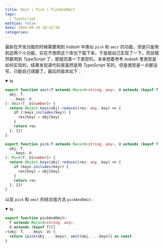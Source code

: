```yaml
---
title: Omit | Pick | PickAndOmit
tags:
  - TypeScript
mathjax: false
date: 2024-09-10 18:43:58
categories:
---
```


最新在开发功能的时候需要用到 _lodash_ 中类似 `pick` 和 `omit` 的功能，但是只是用到这两个小功能，实在不想把这个库也下载下来，于是就自己实现了一下。而且既然都用到 _TypeScript_ 了，那就完善一下类型叭。本来想着参考 _lodash_ 里类型是如何实现的，结果发现源代码里虽然是用 _TypeScript_ 写的，但是类型是一点都没写，只能自己琢磨了。最后的版本如下：

<details open>
<summary>ts</summary>

```ts
export function omit<T extends Record<string, any>, U extends (keyof T)[]>(
  obj: T,
  ...keys: U
): Omit<T, U[number]> {
  return Object.keys(obj).reduce((res: any, key) => {
    if (!keys.includes(key)) {
      res[key] = obj[key]
    }
    return res
  }, {})
}

export function pick<T extends Record<string, any>, U extends (keyof T)[]>(
  obj: T,
  ...keys: U
): Pick<T, U[number]> {
  return Object.keys(obj).reduce((res: any, key) => {
    if (keys.includes(key)) {
      res[key] = obj[key]
    }
    return res
  }, {})
}
```

以及 `pick` 和 `omit` 的结合版方法 `pickAndOmit` :

<details open>
<summary>ts</summary>

```ts
export function pickAndOmit<
  T extends Record<string, any>,
  U extends (keyof T)[]
>(obj: T, ...keys: U) {
  return [pick(obj, ...keys), omit(obj, ...keys)] as const
}
```
